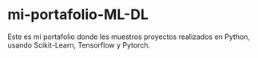 # mi-portafolio-ML-DL
Este es mi portafolio donde les muestros proyectos realizados en Python, usando Scikit-Learn, Tensorflow y Pytorch.
